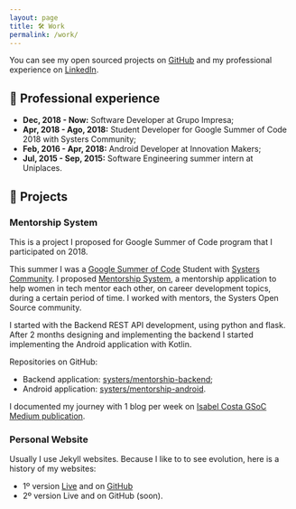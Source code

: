 ```yaml
---
layout: page
title: 🛠️ Work
permalink: /work/
---
```


You can see my open sourced projects on [GitHub](https://github.com/isabelcosta) and my professional experience on [LinkedIn](https://www.linkedin.com/in/isabelcmdcosta).

## 💼 Professional experience

- **Dec, 2018 - Now:** Software Developer at Grupo Impresa;
- **Apr, 2018 - Ago, 2018:** Student Developer for Google Summer of Code 2018 with Systers Community;
- **Feb, 2016 - Apr, 2018:** Android Developer at Innovation Makers;
- **Jul, 2015 - Sep, 2015:** Software Engineering summer intern at Uniplaces.

## 🚧 Projects

### Mentorship System

This is a project I proposed for Google Summer of Code program that I participated on 2018.

This summer I was a [Google Summer of Code](https://summerofcode.withgoogle.com) Student with [Systers Community](https://github.com/systers). I proposed [Mentorship System](https://summerofcode.withgoogle.com/projects/#5331289322815488), a mentorship application to help women in tech mentor each other, on career development topics, during a certain period of time. I worked with mentors, the Systers Open Source community.

I started with the Backend REST API development, using python and flask. After 2 months designing and implementing the backend I started implementing the Android application with Kotlin.

Repositories on GitHub:
- Backend application: [systers/mentorship-backend](https://github.com/systers/mentorship-backend);
- Android application: [systers/mentorship-android](https://github.com/systers/mentorship-android).

I documented my journey with 1 blog per week on [Isabel Costa GSoC Medium publication](https://medium.com/isabel-costa-gsoc). 

### Personal Website

Usually I use Jekyll websites. Because I like to to see evolution, here is a history of my websites:
- 1º version [Live](http://isabelcosta.github.io/personal-website-first-version) and on [GitHub](http://github.com/isabelcosta/personal-website-first-version)
- 2º version Live and on GitHub (soon).
